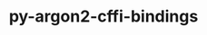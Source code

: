---
title: "py-argon2-cffi-bindings"
layout: cache
categories: [package, v0.18.1]
meta: {"versions": ["21.2.0"], "compilers": ["gcc@=7.5.0"], "oss": ["ubuntu18.04"], "platforms": ["linux"], "targets": ["x86_64"], "stacks": ["data-vis-sdk", "e4s", "root"], "num_specs": 3, "num_specs_by_stack": {"root": 3, "e4s": 2, "data-vis-sdk": 1}}
spec_details: [{"hash": "nlzqqg5uki343gppdk3plbxdhluda5ty", "compiler": "gcc@=7.5.0", "versions": ["21.2.0"], "os": "ubuntu18.04", "platform": "linux", "target": "x86_64", "variants": [], "stacks": ["root", "e4s"], "size": "-", "tarball": "https://binaries.spack.io/v0.18.1/build_cache/linux-ubuntu18.04-x86_64/gcc-7.5.0/py-argon2-cffi-bindings-21.2.0/linux-ubuntu18.04-x86_64-gcc-7.5.0-py-argon2-cffi-bindings-21.2.0-nlzqqg5uki343gppdk3plbxdhluda5ty.spack"}, {"hash": "sb7tgw2654ippj3ezy6fg4srpwxampne", "compiler": "gcc@=7.5.0", "versions": ["21.2.0"], "os": "ubuntu18.04", "platform": "linux", "target": "x86_64", "variants": [], "stacks": ["data-vis-sdk", "root"], "size": "-", "tarball": "https://binaries.spack.io/v0.18.1/build_cache/linux-ubuntu18.04-x86_64/gcc-7.5.0/py-argon2-cffi-bindings-21.2.0/linux-ubuntu18.04-x86_64-gcc-7.5.0-py-argon2-cffi-bindings-21.2.0-sb7tgw2654ippj3ezy6fg4srpwxampne.spack"}, {"hash": "tvj3rx3nwwphdmenqu46divqwyanr6f4", "compiler": "gcc@=7.5.0", "versions": ["21.2.0"], "os": "ubuntu18.04", "platform": "linux", "target": "x86_64", "variants": [], "stacks": ["root", "e4s"], "size": "-", "tarball": "https://binaries.spack.io/v0.18.1/build_cache/linux-ubuntu18.04-x86_64/gcc-7.5.0/py-argon2-cffi-bindings-21.2.0/linux-ubuntu18.04-x86_64-gcc-7.5.0-py-argon2-cffi-bindings-21.2.0-tvj3rx3nwwphdmenqu46divqwyanr6f4.spack"}]
---